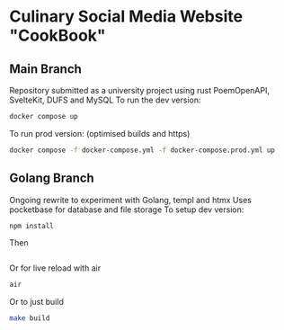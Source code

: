 # Culinary Social Media Website "CookBook"

## Main Branch
Repository submitted as a university project using rust PoemOpenAPI, SvelteKit, DUFS and MySQL
To run the dev version:
```bash
docker compose up
```
To run prod version: (optimised builds and https)
```bash
docker compose -f docker-compose.yml -f docker-compose.prod.yml up
```

## Golang Branch
Ongoing rewrite to experiment with Golang, templ and htmx
Uses pocketbase for database and file storage
To setup dev version:
```bash
npm install
```
Then
```bash make
```
Or for live reload with air
```bash
air
```
Or to just build
```bash
make build
```

